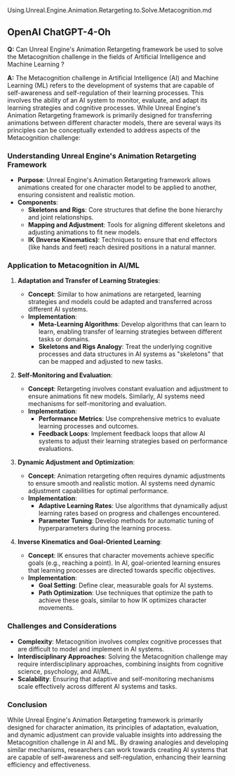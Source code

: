 Using.Unreal.Engine.Animation.Retargeting.to.Solve.Metacognition.md

## OpenAI ChatGPT-4-Oh

**Q:** Can Unreal Engine's Animation Retargeting framework be used to solve the Metacognition challenge in the fields of Artificial Intelligence and Machine Learning ?

**A:** The Metacognition challenge in Artificial Intelligence (AI) and Machine Learning (ML) refers to the development of systems that are capable of self-awareness and self-regulation of their learning processes. This involves the ability of an AI system to monitor, evaluate, and adapt its learning strategies and cognitive processes. While Unreal Engine's Animation Retargeting framework is primarily designed for transferring animations between different character models, there are several ways its principles can be conceptually extended to address aspects of the Metacognition challenge:

### Understanding Unreal Engine's Animation Retargeting Framework
- **Purpose**: Unreal Engine's Animation Retargeting framework allows animations created for one character model to be applied to another, ensuring consistent and realistic motion.
- **Components**:
  - **Skeletons and Rigs**: Core structures that define the bone hierarchy and joint relationships.
  - **Mapping and Adjustment**: Tools for aligning different skeletons and adjusting animations to fit new models.
  - **IK (Inverse Kinematics)**: Techniques to ensure that end effectors (like hands and feet) reach desired positions in a natural manner.

### Application to Metacognition in AI/ML

1. **Adaptation and Transfer of Learning Strategies**:
   - **Concept**: Similar to how animations are retargeted, learning strategies and models could be adapted and transferred across different AI systems.
   - **Implementation**:
     - **Meta-Learning Algorithms**: Develop algorithms that can learn to learn, enabling transfer of learning strategies between different tasks or domains.
     - **Skeletons and Rigs Analogy**: Treat the underlying cognitive processes and data structures in AI systems as "skeletons" that can be mapped and adjusted to new tasks.

2. **Self-Monitoring and Evaluation**:
   - **Concept**: Retargeting involves constant evaluation and adjustment to ensure animations fit new models. Similarly, AI systems need mechanisms for self-monitoring and evaluation.
   - **Implementation**:
     - **Performance Metrics**: Use comprehensive metrics to evaluate learning processes and outcomes.
     - **Feedback Loops**: Implement feedback loops that allow AI systems to adjust their learning strategies based on performance evaluations.

3. **Dynamic Adjustment and Optimization**:
   - **Concept**: Animation retargeting often requires dynamic adjustments to ensure smooth and realistic motion. AI systems need dynamic adjustment capabilities for optimal performance.
   - **Implementation**:
     - **Adaptive Learning Rates**: Use algorithms that dynamically adjust learning rates based on progress and challenges encountered.
     - **Parameter Tuning**: Develop methods for automatic tuning of hyperparameters during the learning process.

4. **Inverse Kinematics and Goal-Oriented Learning**:
   - **Concept**: IK ensures that character movements achieve specific goals (e.g., reaching a point). In AI, goal-oriented learning ensures that learning processes are directed towards specific objectives.
   - **Implementation**:
     - **Goal Setting**: Define clear, measurable goals for AI systems.
     - **Path Optimization**: Use techniques that optimize the path to achieve these goals, similar to how IK optimizes character movements.

### Challenges and Considerations

- **Complexity**: Metacognition involves complex cognitive processes that are difficult to model and implement in AI systems.
- **Interdisciplinary Approaches**: Solving the Metacognition challenge may require interdisciplinary approaches, combining insights from cognitive science, psychology, and AI/ML.
- **Scalability**: Ensuring that adaptive and self-monitoring mechanisms scale effectively across different AI systems and tasks.

### Conclusion

While Unreal Engine's Animation Retargeting framework is primarily designed for character animation, its principles of adaptation, evaluation, and dynamic adjustment can provide valuable insights into addressing the Metacognition challenge in AI and ML. By drawing analogies and developing similar mechanisms, researchers can work towards creating AI systems that are capable of self-awareness and self-regulation, enhancing their learning efficiency and effectiveness.
